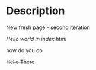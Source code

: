 # Description

New fresh page - second iteration<br>

*Hello world in index.html*

how do you do 

~~Hello There~~

